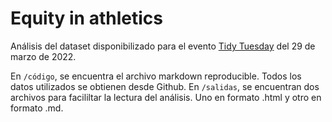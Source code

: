 # Equity in athletics

Análisis del dataset disponibilizado para el evento [Tidy Tuesday](https://bit.ly/3NoZFU0) del 29 de marzo de 2022. 

En `/código`, se encuentra el archivo markdown reproducible. Todos los datos utilizados se obtienen desde Github.
En `/salidas`, se encuentran dos archivos para facililtar la lectura del análisis. Uno en formato .html y otro en formato .md. 

